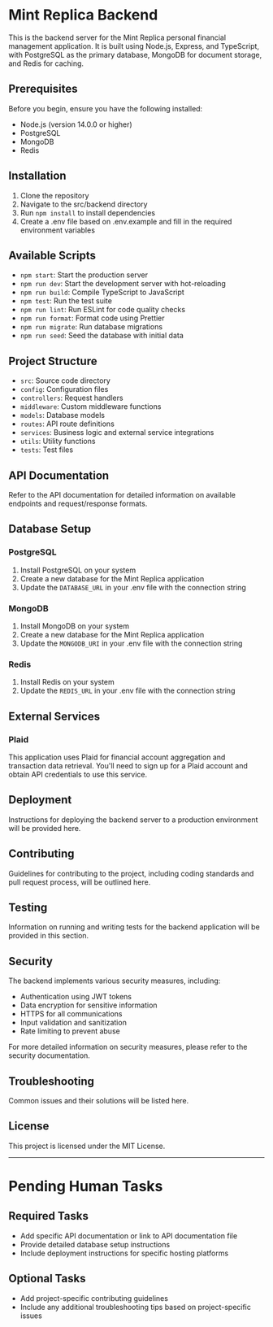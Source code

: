 # Mint Replica Backend

This is the backend server for the Mint Replica personal financial management application. It is built using Node.js, Express, and TypeScript, with PostgreSQL as the primary database, MongoDB for document storage, and Redis for caching.

## Prerequisites

Before you begin, ensure you have the following installed:

- Node.js (version 14.0.0 or higher)
- PostgreSQL
- MongoDB
- Redis

## Installation

1. Clone the repository
2. Navigate to the src/backend directory
3. Run `npm install` to install dependencies
4. Create a .env file based on .env.example and fill in the required environment variables

## Available Scripts

- `npm start`: Start the production server
- `npm run dev`: Start the development server with hot-reloading
- `npm run build`: Compile TypeScript to JavaScript
- `npm test`: Run the test suite
- `npm run lint`: Run ESLint for code quality checks
- `npm run format`: Format code using Prettier
- `npm run migrate`: Run database migrations
- `npm run seed`: Seed the database with initial data

## Project Structure

- `src`: Source code directory
- `config`: Configuration files
- `controllers`: Request handlers
- `middleware`: Custom middleware functions
- `models`: Database models
- `routes`: API route definitions
- `services`: Business logic and external service integrations
- `utils`: Utility functions
- `tests`: Test files

## API Documentation

Refer to the API documentation for detailed information on available endpoints and request/response formats.

## Database Setup

### PostgreSQL

1. Install PostgreSQL on your system
2. Create a new database for the Mint Replica application
3. Update the `DATABASE_URL` in your .env file with the connection string

### MongoDB

1. Install MongoDB on your system
2. Create a new database for the Mint Replica application
3. Update the `MONGODB_URI` in your .env file with the connection string

### Redis

1. Install Redis on your system
2. Update the `REDIS_URL` in your .env file with the connection string

## External Services

### Plaid

This application uses Plaid for financial account aggregation and transaction data retrieval. You'll need to sign up for a Plaid account and obtain API credentials to use this service.

## Deployment

Instructions for deploying the backend server to a production environment will be provided here.

## Contributing

Guidelines for contributing to the project, including coding standards and pull request process, will be outlined here.

## Testing

Information on running and writing tests for the backend application will be provided in this section.

## Security

The backend implements various security measures, including:

- Authentication using JWT tokens
- Data encryption for sensitive information
- HTTPS for all communications
- Input validation and sanitization
- Rate limiting to prevent abuse

For more detailed information on security measures, please refer to the security documentation.

## Troubleshooting

Common issues and their solutions will be listed here.

## License

This project is licensed under the MIT License.

---

# Pending Human Tasks

## Required Tasks
- Add specific API documentation or link to API documentation file
- Provide detailed database setup instructions
- Include deployment instructions for specific hosting platforms

## Optional Tasks
- Add project-specific contributing guidelines
- Include any additional troubleshooting tips based on project-specific issues